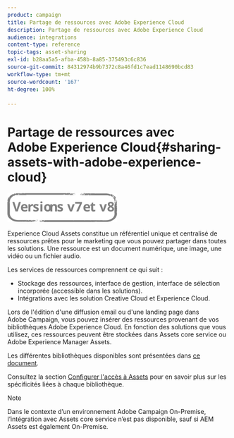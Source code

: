 ```yaml
---
product: campaign
title: Partage de ressources avec Adobe Experience Cloud
description: Partage de ressources avec Adobe Experience Cloud
audience: integrations
content-type: reference
topic-tags: asset-sharing
exl-id: b28aa5a5-afba-458b-8a85-375493c6c836
source-git-commit: 84312974b9b7372c8a46fd1c7ead1148690bcd83
workflow-type: tm+mt
source-wordcount: '167'
ht-degree: 100%

---
```


# Partage de ressources avec Adobe Experience Cloud{#sharing-assets-with-adobe-experience-cloud}

![](../../assets/common.svg)

Experience Cloud Assets constitue un référentiel unique et centralisé de ressources prêtes pour le marketing que vous pouvez partager dans toutes les solutions. Une ressource est un document numérique, une image, une vidéo ou un fichier audio.

Les services de ressources comprennent ce qui suit :

* Stockage des ressources, interface de gestion, interface de sélection incorporée (accessible dans les solutions).
* Intégrations avec les solution Creative Cloud et Experience Cloud.

Lors de l&#39;édition d&#39;une diffusion email ou d&#39;une landing page dans Adobe Campaign, vous pouvez insérer des ressources provenant de vos bibliothèques Adobe Experience Cloud. En fonction des solutions que vous utilisez, ces ressources peuvent être stockées dans Assets core service ou Adobe Experience Manager Assets.

Les différentes bibliothèques disponibles sont présentées dans [ce document](https://experienceleague.adobe.com/docs/core-services/interface/assets/experience-cloud-assets.html?lang=fr).

Consultez la section [Configurer l&#39;accès à Assets](../../integrations/using/configuring-access-to-assets.md) pour en savoir plus sur les spécificités liées à chaque bibliothèque.

>[!NOTE]
>
>Dans le contexte d’un environnement Adobe Campaign On-Premise, l’intégration avec Assets core service n’est pas disponible, sauf si AEM Assets est également On-Premise.
